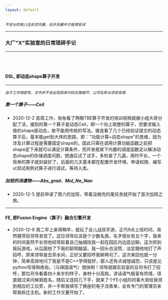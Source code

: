 ```yaml
---
layout: default
---
```

<small>*不安分的帆儿在祈求风暴，似乎风暴中才能得安详*</small>

* * *

### 大厂"X"实验室的日常琐碎手记

---

<br/>
<br/>


#### DSL, 即动态shape算子开发
------
<small> *由于工作保密性，文中并不会出现具体代码实施细节、公司名称与项目背景.* </small>
 #####  第一个算子——Ceil
+  2020-12-2 首周工作，匆匆看了两眼TBE算子开发的培训视频就被小组大哥分配了活，接到的第一个算子是动态Ceil，即一个向上取整的算子，但要求输入值的shape是动态，故不能用传统的写法。接连看了几个已经验证提交的动态算子后，基本能get到大体的思路，即："功能计算+动态shape"的思维，因为涉及计算过程是需要固定shape的，因此只需在调用计算功能函数之前把shape定下来就可以满足计算条件，而开发框架下内置的调度函数足以解决动态shape的存储调度问题，想通后试了试手，多检查了几遍，用时不长，一个简单的算子就封装好了，后面的几天基本都在配置开发环境、申请权限、编写ut测试用例对算子进行调试，等待入库。
 #####  加班的消遣物——Abs_grad、Mul_No_Nan 
+  2020-12-5 提前申请了周六的加班，带着没做完的尾任务就开始了首次加班之旅。

------
#### FE, 即Fusion Engine（算子）融合引擎开发
+  2020-12-8 周二早上来得稍早，就玩了会儿战双手游，正巧9点上班时间，突然被项目领导发现了。这位领导应该是个少数名族，名字很长有五个字，我来的时间虽然不长但他经常趁着自己抽烟找我一起在园区内边逛边聊。这次抓到我玩游戏，从后面拍了下我的聪明脑袋，我一回头也没慌，淡定跟他地打了声招呼，原来领导是去茶水间，正好又要招呼我聊两句了。这次来回也就一分钟，简单高效地问了我是不是C++学得挺好，鄙人还有点诚惶诚恐，只说是比python写得熟练些。（马保国语气）很快啊！领导就跟实验室的总司令打了招呼，那位司令看着四十来岁的样子，身材十分高挑，讲话语气极富有热情，径直就过来问候我姓名，随后又连招几下手，就来了个FE小组的同事大哥给我领到相应的工位旁，并一手帮我填写了换座的电子流表单，会有专门的管理员来帮我拆迁主机。新的工作又要开始了。

